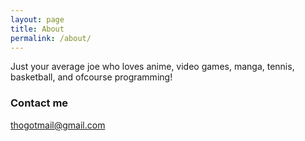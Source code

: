 ```yaml
---
layout: page
title: About
permalink: /about/
---
```


Just your average joe who loves anime, video games, manga, tennis, basketball, and ofcourse programming!

### Contact me

[thogotmail@gmail.com](mailto:thogotmail@gmail.com)
